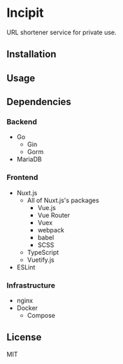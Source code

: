 # Incipit

URL shortener service for private use.


## Installation



## Usage



## Dependencies


### Backend

- Go
    - Gin
    - Gorm
- MariaDB


### Frontend

- Nuxt.js
    - All of Nuxt.js's packages
        - Vue.js
        - Vue Router
        - Vuex
        - webpack
        - babel
        - SCSS
    - TypeScript
    - Vuetify.js
- ESLint


### Infrastructure

- nginx
- Docker
    - Compose


## License

MIT
